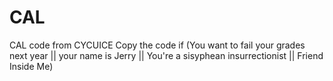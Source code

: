 # CAL
CAL code from CYCUICE
Copy the code 
if (You want to fail your grades next year ||
your name is Jerry ||
You're a sisyphean insurrectionist ||
Friend Inside Me)
